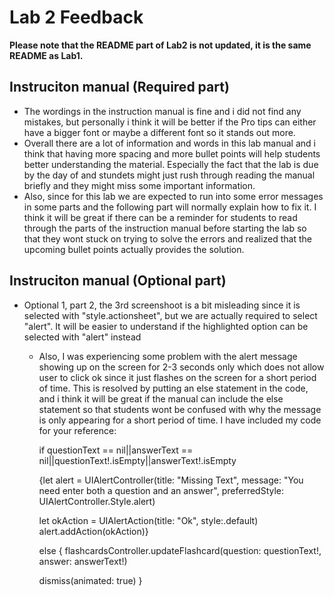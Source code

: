 # Lab 2 Feedback
**Please note that the README part of Lab2 is not updated, it is the same README as Lab1.**
## Instruciton manual (Required part)
- The wordings in the instruction manual is fine and i did not find any mistakes, but personally i think it will be better if the Pro tips can either have a bigger font or maybe a different font so it stands out more.
- Overall there are a lot of information and words in this lab manual and i think that having more spacing and more bullet points will help students better understanding the material. Especially the fact that the lab is due by the day of and stundets might just rush through reading the manual briefly and they might miss some important information.
- Also, since for this lab we are expected to run into some error messages in some parts and the following part will normally explain how to fix it. I think it will be great if there can be a reminder for students to read through the parts of the instruction manual before starting the lab so that they wont stuck on trying to solve the errors and realized that the upcoming bullet points actually provides the solution.

## Instruciton manual (Optional part)
- Optional 1, part 2, the 3rd screenshoot is a bit misleading since it is selected with "style.actionsheet", but we are actually required to select "alert". It will be easier to understand if the highlighted option can be selected with "alert" instead
    - Also, I was experiencing some problem with the alert message showing up on the screen for 2-3 seconds only which does not allow user to click ok since it just flashes on the screen for a short period of time. This is resolved by putting an else statement in the code, and i think it will be great if the manual can include the else statement so that students wont be confused with why the message is only appearing for a short period of time. I have included my code for your reference: 
    
        if questionText == nil||answerText == nil||questionText!.isEmpty||answerText!.isEmpty
        
        {let alert = UIAlertController(title: "Missing Text", message: "You need enter both a question and an answer", preferredStyle: UIAlertController.Style.alert)
        
        let okAction = UIAlertAction(title: "Ok", style:.default)
            alert.addAction(okAction)}
        
        else { flashcardsController.updateFlashcard(question: questionText!, answer: answerText!)

        dismiss(animated: true)
        }
    

